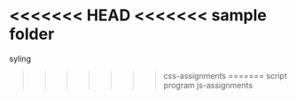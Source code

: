 <<<<<<< HEAD
<<<<<<<
sample folder
=======
syling
>>>>>>> css-assignments
=======
script program
>>>>>>> js-assignments
